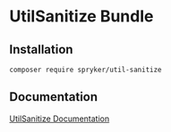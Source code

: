 # UtilSanitize Bundle

## Installation

```
composer require spryker/util-sanitize
```

## Documentation

[UtilSanitize Documentation](http://spryker.github.io/core/bundles/util-sanitize)
